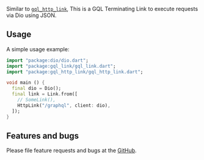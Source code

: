 Similar to [``gql_http_link``](https://pub.dev/packages/gql_http_link), This is a GQL Terminating Link to execute requests via Dio using JSON.

## Usage

A simple usage example:

```dart
import "package:dio/dio.dart";
import "package:gql_link/gql_link.dart";
import "package:gql_http_link/gql_http_link.dart";

void main () {
  final dio = Dio();
  final link = Link.from([
    // SomeLink(),
    HttpLink("/graphql", client: dio),
  ]);
}

```

## Features and bugs

Please file feature requests and bugs at the [GitHub][tracker].

[tracker]: https://github.com/TarekkMA/gql_dio_link/issues